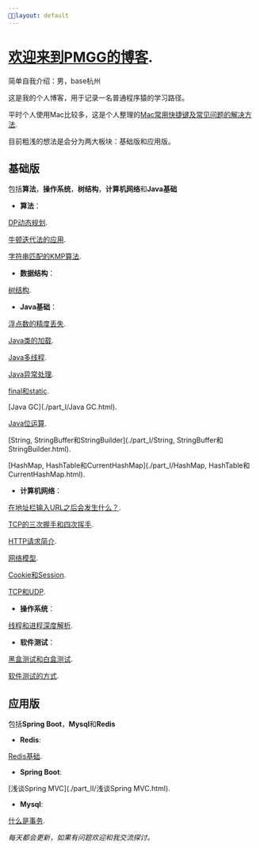 ```yaml
---
layout: default
---
```


# [欢迎来到PMGG的博客](./welcome-page.html).

简单自我介绍：男，base杭州 

这是我的个人博客，用于记录一名普通程序猿的学习路径。

平时个人使用Mac比较多，这是个人整理的[Mac常用快捷键及常见问题的解决方法](./Mac常用快捷键及常见问题的解决方法.html).

目前粗浅的想法是会分为两大板块：基础版和应用版。

## 基础版

包括**算法**，**操作系统**，**树结构**，**计算机网络**和**Java基础**

- **算法**：

[DP动态规划](./part_I/DP动态规划.html).

[牛顿迭代法的应用](./part_I/牛顿迭代法的应用.html).

[字符串匹配的KMP算法](./part_I/字符串匹配的KMP算法.html).

- **数据结构**：

[树结构](./part_I/树结构.html).

- **Java基础**：

[浮点数的精度丢失](./part_I/浮点数的精度丢失.html).

[Java类的加载](./part_I/Java类的加载.html).

[Java多线程](./part_I/Java多线程.html).

[Java异常处理](./part_I/Java异常处理.html). 

[final和static](./part_I/final和static.html).

[Java GC](./part_I/Java GC.html).

[Java位运算](./part_I/Java位运算.html).

[String, StringBuffer和StringBuilder](./part_I/String, StringBuffer和StringBuilder.html).

[HashMap, HashTable和CurrentHashMap](./part_I/HashMap, HashTable和CurrentHashMap.html).

- **计算机网络**：

[在地址栏输入URL之后会发生什么？](./part_I/在地址栏输入URL之后会发生什么？.html).

[TCP的三次握手和四次挥手](./part_I/TCP的三次握手和四次挥手.html).

[HTTP请求简介](./part_I/HTTP请求简介.html).

[网络模型](./part_I/网络模型.html).

[Cookie和Session](./part_I/Cookie和Session.html).

[TCP和UDP](./part_I/TCP和UDP.html).

- **操作系统**：

[线程和进程深度解析](./part_I/线程和进程深度解析.html).

- **软件测试**：

[黑盒测试和白盒测试](./part_I/黑盒测试和白盒测试.html).

[软件测试的方式](./part_I/软件测试的方式.html).

## 应用版

包括**Spring Boot**，**Mysql**和**Redis**

- **Redis**:

[Redis基础](./part_II/Redis基础.html).

- **Spring Boot**:

[浅谈Spring MVC](./part_II/浅谈Spring MVC.html).

- **Mysql**:

[什么是事务](./part_II/什么是事务.html).

*每天都会更新，如果有问题欢迎和我交流探讨。*

